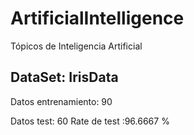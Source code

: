 
# ArtificialIntelligence

Tópicos de Inteligencia Artificial



DataSet: IrisData
-----------------
Datos entrenamiento: 90

Datos test: 60
Rate de test :96.6667 %
